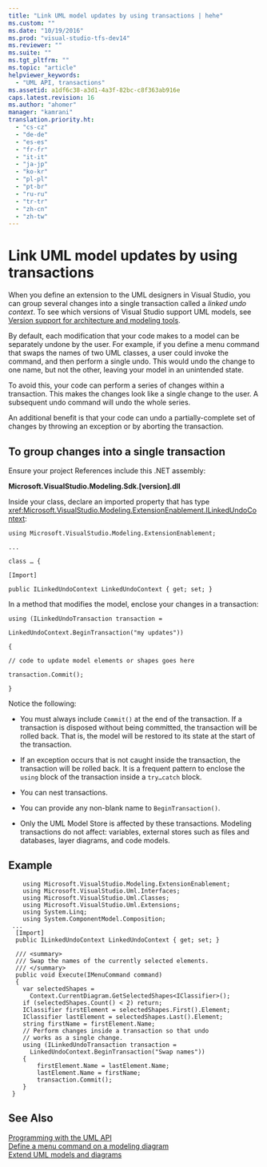 ```yaml
---
title: "Link UML model updates by using transactions | hehe"
ms.custom: ""
ms.date: "10/19/2016"
ms.prod: "visual-studio-tfs-dev14"
ms.reviewer: ""
ms.suite: ""
ms.tgt_pltfrm: ""
ms.topic: "article"
helpviewer_keywords: 
  - "UML API, transactions"
ms.assetid: a1df6c38-a3d1-4a3f-82bc-c8f363ab916e
caps.latest.revision: 16
ms.author: "ahomer"
manager: "kamrani"
translation.priority.ht: 
  - "cs-cz"
  - "de-de"
  - "es-es"
  - "fr-fr"
  - "it-it"
  - "ja-jp"
  - "ko-kr"
  - "pl-pl"
  - "pt-br"
  - "ru-ru"
  - "tr-tr"
  - "zh-cn"
  - "zh-tw"
---
```

# Link UML model updates by using transactions
When you define an extension to the UML designers in Visual Studio, you can group several changes into a single transaction called a *linked undo context*. To see which versions of Visual Studio support UML models, see [Version support for architecture and modeling tools](../modeling/what-s-new-for-design-in-visual-studio.md#VersionSupport).  
  
 By default, each modification that your code makes to a model can be separately undone by the user. For example, if you define a menu command that swaps the names of two UML classes, a user could invoke the command, and then perform a single undo. This would undo the change to one name, but not the other, leaving your model in an unintended state.  
  
 To avoid this, your code can perform a series of changes within a transaction. This makes the changes look like a single change to the user. A subsequent undo command will undo the whole series.  
  
 An additional benefit is that your code can undo a partially-complete set of changes by throwing an exception or by aborting the transaction.  
  
## To group changes into a single transaction  
 Ensure your project References include this .NET assembly:  
  
 **Microsoft.VisualStudio.Modeling.Sdk.[version].dll**  
  
 Inside your class, declare an imported property that has type <xref:Microsoft.VisualStudio.Modeling.ExtensionEnablement.ILinkedUndoContext>:  
  
 `using Microsoft.VisualStudio.Modeling.ExtensionEnablement;`  
  
 `...`  
  
 `class … {`  
  
 `[Import]`  
  
 `public ILinkedUndoContext LinkedUndoContext { get; set; }`  
  
 In a method that modifies the model, enclose your changes in a transaction:  
  
 `using (ILinkedUndoTransaction transaction =`  
  
 `LinkedUndoContext.BeginTransaction("my updates"))`  
  
 `{`  
  
 `// code to update model elements or shapes goes here`  
  
 `transaction.Commit();`  
  
 `}`  
  
 Notice the following:  
  
-   You must always include `Commit()` at the end of the transaction. If a transaction is disposed without being committed, the transaction will be rolled back. That is, the model will be restored to its state at the start of the transaction.  
  
-   If an exception occurs that is not caught inside the transaction, the transaction will be rolled back. It is a frequent pattern to enclose the `using` block of the transaction inside a `try…catch` block.  
  
-   You can nest transactions.  
  
-   You can provide any non-blank name to `BeginTransaction()`.  
  
-   Only the UML Model Store is affected by these transactions. Modeling transactions do not affect: variables, external stores such as files and databases, layer diagrams, and code models.  
  
## Example  
  
```  
    using Microsoft.VisualStudio.Modeling.ExtensionEnablement;  
    using Microsoft.VisualStudio.Uml.Interfaces;  
    using Microsoft.VisualStudio.Uml.Classes;  
    using Microsoft.VisualStudio.Uml.Extensions;  
    using System.Linq;  
    using System.ComponentModel.Composition;  
 ...  
  [Import]  
  public ILinkedUndoContext LinkedUndoContext { get; set; }  
  
  /// <summary>  
  /// Swap the names of the currently selected elements.  
  /// </summary>  
  public void Execute(IMenuCommand command)  
  {  
    var selectedShapes =  
      Context.CurrentDiagram.GetSelectedShapes<IClassifier>();  
    if (selectedShapes.Count() < 2) return;  
    IClassifier firstElement = selectedShapes.First().Element;  
    IClassifier lastElement = selectedShapes.Last().Element;  
    string firstName = firstElement.Name;  
    // Perform changes inside a transaction so that undo  
    // works as a single change.  
    using (ILinkedUndoTransaction transaction =   
      LinkedUndoContext.BeginTransaction("Swap names"))  
    {  
        firstElement.Name = lastElement.Name;  
        lastElement.Name = firstName;  
        transaction.Commit();  
    }  
 }  
```  
  
## See Also  
 [Programming with the UML API](../modeling/programming-with-the-uml-api.md)   
 [Define a menu command on a modeling diagram](../modeling/define-a-menu-command-on-a-modeling-diagram.md)   
 [Extend UML models and diagrams](../modeling/extend-uml-models-and-diagrams.md)